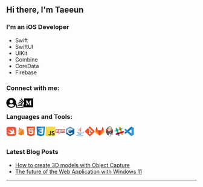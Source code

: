 ## Hi there, I'm Taeeun

### I'm an iOS Developer

- Swift
- SwiftUI
- UIKit
- Combine
- CoreData
- Firebase

### Connect with me:

[<img align="left" alt="portfolio" width="26px" src="icon/user-circle-solid.svg" />][portfolio]
[<img align="left" alt="stackoverflow" width="21px" src="icon/stack-overflow-brands.svg" />][stackoverflow]
[<img align="left" alt="medium" width="24px" src="icon/medium-brands.svg" />][medium]

<br />

### Languages and Tools:

<img align="left" alt="Swift" width="26px" src="icon/swift-original.svg"/>
<img align="left" alt="Swift" width="26px" src="icon/firebase-plain.svg"/>
<img align="left" alt="Swift" width="26px" src="icon/html5-original.svg"/>
<img align="left" alt="Swift" width="26px" src="icon/css3-original.svg"/>
<img align="left" alt="Swift" width="26px" src="icon/javascript-original.svg"/>
<img align="left" alt="Swift" width="26px" src="icon/npm-original-wordmark.svg"/>
<img align="left" alt="Swift" width="26px" src="icon/c-original.svg"/>
<img align="left" alt="Swift" width="26px" src="icon/java-original.svg"/>
<img align="left" alt="Swift" width="26px" src="icon/git-original.svg"/>
<img align="left" alt="Swift" width="26px" src="icon/gitlab-original.svg"/>
<img align="left" alt="Swift" width="26px" src="icon/jenkins-original.svg"/>
<img align="left" alt="Swift" width="26px" src="icon/slack-original.svg"/>
<img align="left" alt="Swift" width="26px" src="icon/vscode-original.svg"/>

<br />
<br />

### Latest Blog Posts

<!-- BLOG-POST-LIST:START -->

- [How to create 3D models with Object Capture](https://taeeun-kim.medium.com/how-to-create-3d-models-with-object-capture-9b3d1226bd10)
- [The future of the Web Application with Windows 11](https://taeeun-kim.medium.com/the-future-of-the-web-application-with-windows-11-8ab88a2d16be)

<!-- BLOG-POST-LIST:END -->

---

[monthlywallet]: github.com
[portfolio]: https://taeeun-kim.github.io/Portfolio/
[stackoverflow]: https://stackoverflow.com/users/15603993/taeeun-kim
[medium]: https://taeeun-kim.medium.com

<!-- https://fontawesome.com/license -->
